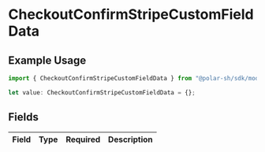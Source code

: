 # CheckoutConfirmStripeCustomFieldData

## Example Usage

```typescript
import { CheckoutConfirmStripeCustomFieldData } from "@polar-sh/sdk/models/components";

let value: CheckoutConfirmStripeCustomFieldData = {};
```

## Fields

| Field       | Type        | Required    | Description |
| ----------- | ----------- | ----------- | ----------- |